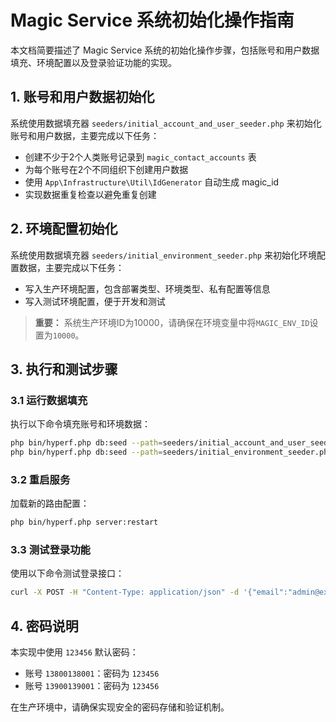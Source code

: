 # Magic Service 系统初始化操作指南

本文档简要描述了 Magic Service 系统的初始化操作步骤，包括账号和用户数据填充、环境配置以及登录验证功能的实现。

## 1. 账号和用户数据初始化

系统使用数据填充器 `seeders/initial_account_and_user_seeder.php` 来初始化账号和用户数据，主要完成以下任务：

- 创建不少于2个人类账号记录到 `magic_contact_accounts` 表
- 为每个账号在2个不同组织下创建用户数据
- 使用 `App\Infrastructure\Util\IdGenerator` 自动生成 magic_id
- 实现数据重复检查以避免重复创建

## 2. 环境配置初始化

系统使用数据填充器 `seeders/initial_environment_seeder.php` 来初始化环境配置数据，主要完成以下任务：

- 写入生产环境配置，包含部署类型、环境类型、私有配置等信息
- 写入测试环境配置，便于开发和测试

> **重要：** 系统生产环境ID为10000，请确保在环境变量中将`MAGIC_ENV_ID`设置为`10000`。

## 3. 执行和测试步骤

### 3.1 运行数据填充

执行以下命令填充账号和环境数据：

```bash
php bin/hyperf.php db:seed --path=seeders/initial_account_and_user_seeder.php
php bin/hyperf.php db:seed --path=seeders/initial_environment_seeder.php
```

### 3.2 重启服务

加载新的路由配置：

```bash
php bin/hyperf.php server:restart
```

### 3.3 测试登录功能

使用以下命令测试登录接口：

```bash
curl -X POST -H "Content-Type: application/json" -d '{"email":"admin@example.com","password":"138001","organization_code":""}' http://localhost:9501/api/v1/login/check
```

## 4. 密码说明

本实现中使用 `123456` 默认密码：
- 账号 `13800138001`：密码为 `123456`
- 账号 `13900139001`：密码为 `123456`

在生产环境中，请确保实现安全的密码存储和验证机制。 